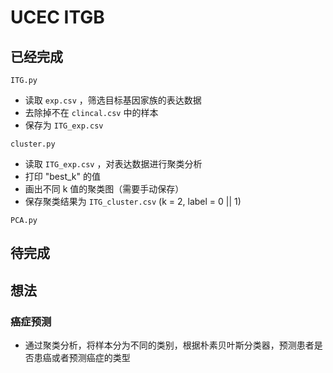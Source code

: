 # UCEC ITGB
## 已经完成

`ITG.py`
    
- 读取 `exp.csv` ，筛选目标基因家族的表达数据
- 去除掉不在 `clincal.csv` 中的样本
- 保存为 `ITG_exp.csv`


`cluster.py`

- 读取 `ITG_exp.csv` ，对表达数据进行聚类分析
- 打印 "best_k" 的值
- 画出不同 k 值的聚类图（需要手动保存）
- 保存聚类结果为 `ITG_cluster.csv` (k = 2, label = 0 || 1)


`PCA.py`


## 待完成

## 想法
### 癌症预测
- 通过聚类分析，将样本分为不同的类别，根据朴素贝叶斯分类器，预测患者是否患癌或者预测癌症的类型